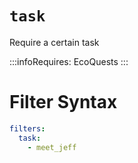 # `task`

Require a certain task

:::infoRequires:
EcoQuests
:::
# Filter Syntax
```yaml
filters:
  task:
    - meet_jeff
```
